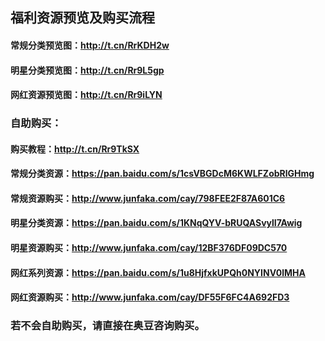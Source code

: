## 福利资源预览及购买流程

#### 常规分类预览图：http://t.cn/RrKDH2w</br>
#### 明星分类预览图：http://t.cn/Rr9L5gp</br>
#### 网红资源预览图：http://t.cn/Rr9iLYN

### 自助购买：
#### 购买教程：http://t.cn/Rr9TkSX
#### 常规分类资源：https://pan.baidu.com/s/1csVBGDcM6KWLFZobRlGHmg</br>
#### 常规资源购买：http://www.junfaka.com/cay/798FEE2F87A601C6

#### 明星分类资源：https://pan.baidu.com/s/1KNqQYV-bRUQASvylI7Awig</br>
#### 明星资源购买：http://www.junfaka.com/cay/12BF376DF09DC570

#### 网红系列资源：https://pan.baidu.com/s/1u8HjfxkUPQh0NYINV0lMHA</br>
#### 网红资源购买：http://www.junfaka.com/cay/DF55F6FC4A692FD3

### 若不会自助购买，请直接在奥豆咨询购买。
